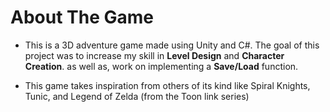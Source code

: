 <h1>About The Game</h1>

- This is a 3D adventure game made using Unity and C#. The goal of this project was to increase my skill in <b>Level Design</b> and <b>Character Creation</b>. as well as, work on implementing a <b>Save/Load</b> function.

- This game takes inspiration from others of its kind like Spiral Knights, Tunic, and Legend of Zelda (from the Toon link series)
